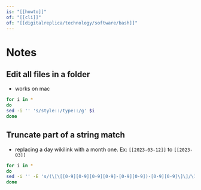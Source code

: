 ```yaml
---
is: "[[howto]]"
of: "[[cli]]"
of: "[[digitalreplica/technology/software/bash]]"
---
```

# Notes

## Edit all files in a folder
- works on mac
```sh
for i in *
do
sed -i '' 's/style::/type::/g' $i
done
```

## Truncate part of a string match
- replacing a day wikilink with a month one. Ex: `[[2023-03-12]]` to `[[2023-03]]`
```sh
for i in *
do
sed -i '' -E 's/(\[\[[0-9][0-9][0-9][0-9]-[0-9][0-9])-[0-9][0-9]\]\]/\1\]\]/g' $i
done
```
